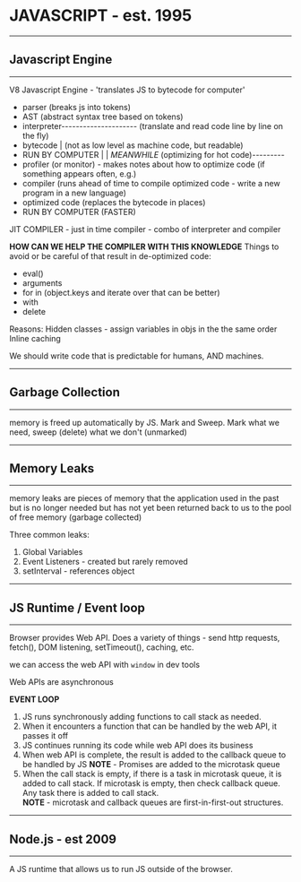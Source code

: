 # JAVASCRIPT - est. 1995

---
## Javascript Engine
---

V8 Javascript Engine - 'translates JS to bytecode for computer'
- parser (breaks js into tokens)
- AST (abstract syntax tree based on tokens)
- interpreter---------------------  (translate and read code line by line on the fly)
- bytecode                        | (not as low level as machine code, but readable)
- RUN BY COMPUTER                 |
                                  | *MEANWHILE*
(optimizing for hot code)---------
- profiler (or monitor) - makes notes about how to optimize code (if something appears often, e.g.)
- compiler  (runs ahead of time to compile optimized code - write a new program in a new language)
- optimized code (replaces the bytecode in places)
- RUN BY COMPUTER (FASTER)

JIT COMPILER - just in time compiler - combo of interpreter and compiler

**HOW CAN WE HELP THE COMPILER WITH THIS KNOWLEDGE**
Things to avoid or be careful of that result in de-optimized code:
- eval()
- arguments
- for in (object.keys and iterate over that can be better)
- with
- delete

Reasons:
Hidden classes - assign variables in objs in the the same order
Inline caching

We should write code that is predictable for humans, AND machines.

---
## Garbage Collection
---
memory is freed up automatically by JS.
Mark and Sweep.  Mark what we need, sweep (delete) what we don't (unmarked)

---
## Memory Leaks
---
memory leaks are pieces of memory that the application used in the past but is no longer needed but has not yet been returned back to us to the pool of free memory (garbage collected)

Three common leaks:
1. Global Variables
2. Event Listeners - created but rarely removed
3. setInterval - references object

---
## JS Runtime / Event loop
---
Browser provides Web API.  Does a variety of things - send http requests, fetch(), DOM listening, setTimeout(), caching, etc.

we can access the web API with `window` in dev tools

Web APIs are asynchronous

**EVENT LOOP**

1. JS runs synchronously adding functions to call stack as needed.
2. When it encounters a function that can be handled by the web API, it passes it off
3. JS continues running its code while web API does its business
4. When web API is complete, the result is added to the callback queue to be handled by JS
**NOTE** - Promises are added to the microtask queue
5. When the call stack is empty, if there is a task in microtask queue, it is added to call stack.  If  microtask is empty, then check callback queue.  Any task there is added to call stack.  
**NOTE** - microtask and callback queues are first-in-first-out structures.

---
## Node.js - est 2009
---
A JS runtime that allows us to run JS outside of the browser.